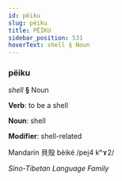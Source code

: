 ```yaml
---
id: pëiku
slug: pëiku
title: PËİKU
sidebar_position: 531
hoverText: shell § Noun
---
```


### pëiku

*shell* **§** Noun

**Verb**: to be a shell

**Noun**: shell

**Modifier**: shell-related

Mandarin 貝殼 bèiké /pei̯4 kʰɤ2/

*Sino-Tibetan Language Family*